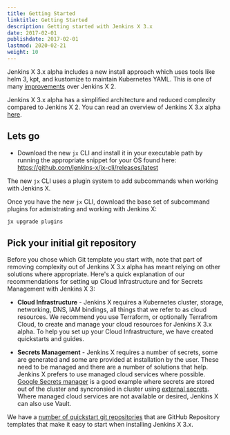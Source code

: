 ```yaml
---
title: Getting Started 
linktitle: Getting Started
description: Getting started with Jenkins X 3.x
date: 2017-02-01
publishdate: 2017-02-01
lastmod: 2020-02-21
weight: 10
---
```


Jenkins X 3.x alpha includes a new install approach which uses tools like helm 3, kpt, and kustomize to maintain Kubernetes YAML. This is one of many [improvements](/docs/v3/about/benefits/) over Jenkins X 2.

Jenkins X 3.x alpha has a simplified architecture and reduced complexity compared to Jenkins X 2. You can read an overview of Jenkins X 3.x alpha [here](/docs/v3/about/overview/).

## Lets go

- Download the new `jx` CLI and install it in your executable path by running the appropriate snippet for your OS found here: https://github.com/jenkins-x/jx-cli/releases/latest

The new `jx` CLI uses a plugin system to add subcommands when working with Jenkins X.

Once you have the new `jx` CLI, download the base set of subcommand plugins for admistrating and working with Jenkins X:

```bash
jx upgrade plugins
```

## Pick your initial git repository

Before you chose which Git template you start with, note that part of removing complexity out of Jenkins X 3.x alpha has meant relying on other solutions where appropriate. Here's a quick explanation of our recommendations for setting up Cloud Infrastructure and for Secrets Management with Jenkins X 3:

-  __Cloud Infrastructure__ - Jenkins X requires a Kubernetes cluster, storage, networking, DNS, IAM bindings, all things that we refer to as cloud resources. We recommend you use Terraform, or optionally Terrafrom Cloud, to create and manage your cloud resources for Jenkins X 3.x alpha. To help you set up your Cloud Infrastructure, we have created quickstarts and guides.

- __Secrets Management__ - Jenkins X requires a number of secrets, some are generated and some are provided at installation by the user. These need to be managed and there are a number of solutions that help.  Jenkins X prefers to use managed cloud services where possible. [Google Secrets manager](https://cloud.google.com/secret-manager) is a good example where secrets are stored out of the cluster and syncronsied in cluster using [external secrets](https://github.com/godaddy/kubernetes-external-secrets). Where managed cloud services are not available or desired, Jenkins X can also use Vault.

We have a [number of quickstart git repositories](https://github.com/jx3-gitops-repositories) that are GitHub Repository templates that make it easy to start when installing Jenkins X 3.x.